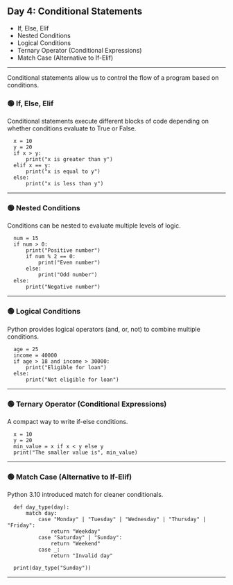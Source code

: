 ## Day 4: Conditional Statements
- If, Else, Elif
- Nested Conditions
- Logical Conditions
- Ternary Operator (Conditional Expressions)
- Match Case (Alternative to If-Elif)
***
Conditional statements allow us to control the flow of a program based on conditions.

### 🟢 If, Else, Elif
Conditional statements execute different blocks of code depending on whether conditions evaluate to True or False.

      x = 10
      y = 20
      if x > y:
          print("x is greater than y")
      elif x == y:
          print("x is equal to y")
      else:
          print("x is less than y")
***
### 🟢 Nested Conditions
Conditions can be nested to evaluate multiple levels of logic.

      num = 15
      if num > 0:
          print("Positive number")
          if num % 2 == 0:
              print("Even number")
          else:
              print("Odd number")
      else:
          print("Negative number")
***
### 🟢 Logical Conditions
Python provides logical operators (and, or, not) to combine multiple conditions.

      age = 25
      income = 40000
      if age > 18 and income > 30000:
          print("Eligible for loan")
      else:
          print("Not eligible for loan")
***
### 🟢 Ternary Operator (Conditional Expressions)
A compact way to write if-else conditions.

      x = 10
      y = 20
      min_value = x if x < y else y
      print("The smaller value is", min_value)
***
### 🟢 Match Case (Alternative to If-Elif)
Python 3.10 introduced match for cleaner conditionals.

      def day_type(day):
          match day:
              case "Monday" | "Tuesday" | "Wednesday" | "Thursday" | "Friday":
                  return "Weekday"
              case "Saturday" | "Sunday":
                  return "Weekend"
              case _:
                  return "Invalid day"
      
      print(day_type("Sunday"))
***
